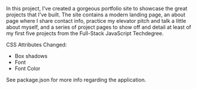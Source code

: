 In this project, I've created a gorgeous portfolio site to showcase the great projects that I've built. The site contains a modern landing page, an about page where I share contact info, practice my elevator pitch and talk a little about myself, and a series of project pages to show off and detail at least of my first five projects from the Full-Stack JavaScript Techdegree.

CSS Attributes Changed:
- Box shadows
- Font
- Font Color

See package.json for more info regarding the application.